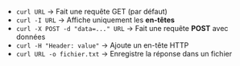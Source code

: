 

- `curl URL` → Fait une requête GET (par défaut)
- `curl -I URL` → Affiche uniquement les **en-têtes**
- `curl -X POST -d "data=..." URL` → Fait une requête **POST** avec données
- `curl -H "Header: value"` → Ajoute un en-tête HTTP
- `curl URL -o fichier.txt` → Enregistre la réponse dans un fichier